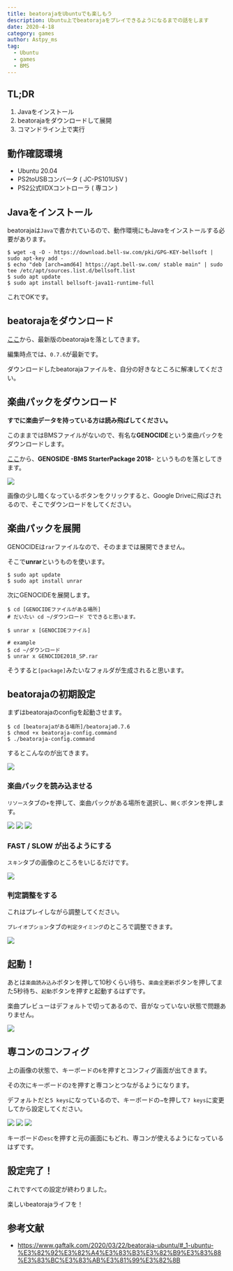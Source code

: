```yaml
---
title: beatorajaをUbuntuでも楽しもう
description: Ubuntu上でbeatorajaをプレイできるようになるまでの話をします
date: 2020-4-18
category: games
author: Astpy_ms
tag:
  - Ubuntu
  - games
  - BMS
---
```


## TL;DR

   1. Javaをインストール
   2. beatorajaをダウンロードして展開
   3. コマンドライン上で実行


## 動作確認環境

- Ubuntu 20.04
- PS2toUSBコンバータ ( JC-PS101USV )
- PS2公式IIDXコントローラ ( 専コン )

## Javaをインストール

beatorajaは`Java`で書かれているので、動作環境にもJavaをインストールする必要があります。

```
$ wget -q -O - https://download.bell-sw.com/pki/GPG-KEY-bellsoft | sudo apt-key add -
$ echo "deb [arch=amd64] https://apt.bell-sw.com/ stable main" | sudo tee /etc/apt/sources.list.d/bellsoft.list
$ sudo apt update
$ sudo apt install bellsoft-java11-runtime-full
```

これでOKです。


## beatorajaをダウンロード

[ここ](https://mocha-repository.info/download.php)から、最新版のbeatorajaを落としてきます。

編集時点では、`0.7.6`が最新です。

ダウンロードしたbeatorajaファイルを、自分の好きなところに解凍してください。


## 楽曲パックをダウンロード

**すでに楽曲データを持っている方は読み飛ばしてください。**

このままではBMSファイルがないので、有名な**GENOCIDE**という楽曲パックをダウンロードします。

[ここ](https://mocha-repository.info/download.php)から、**GENOSIDE -BMS StarterPackage 2018-** というものを落としてきます。

![](../.vuepress/public/imgs/beatoraja1.png)

画像の少し暗くなっているボタンをクリックすると、Google Driveに飛ばされるので、そこでダウンロードをしてください。


## 楽曲パックを展開

GENOCIDEは`rar`ファイルなので、そのままでは展開できません。

そこで**unrar**というものを使います。

```
$ sudo apt update
$ sudo apt install unrar
```

次にGENOCIDEを展開します。

```
$ cd [GENOCIDEファイルがある場所]
# だいたい cd ~/ダウンロード でできると思います。

$ unrar x [GENOCIDEファイル] 

# example
$ cd ~/ダウンロード
$ unrar x GENOCIDE2018_SP.rar
```

そうすると`[package]`みたいなフォルダが生成されると思います。


## beatorajaの初期設定

まずはbeatorajaのconfigを起動させます。

```
$ cd [beatorajaがある場所]/beatoraja0.7.6
$ chmod +x beatoraja-config.command
$ ./beatoraja-config.command
```

するとこんなのが出てきます。

![](../.vuepress/public/imgs/beatoraja2.png)


### 楽曲パックを読み込ませる

`リソース`タブの`+`を押して、楽曲パックがある場所を選択し、`開く`ボタンを押します。

![](../.vuepress/public/imgs/beatoraja3.png)
![](../.vuepress/public/imgs/beatoraja4.png)
![](../.vuepress/public/imgs/beatoraja5.png)


### FAST / SLOW が出るようにする

`スキン`タブの画像のところをいじるだけです。

![](../.vuepress/public/imgs/beatoraja6.png)


### 判定調整をする

これはプレイしながら調整してください。

`プレイオプション`タブの`判定タイミング`のところで調整できます。

![](../.vuepress/public/imgs/beatoraja7.png)


## 起動！

あとは`楽曲読み込み`ボタンを押して10秒くらい待ち、`楽曲全更新`ボタンを押してまた5秒待ち、`起動`ボタンを押すと起動するはずです。

楽曲プレビューはデフォルトで切ってあるので、音がなっていない状態で問題ありません。

![](../.vuepress/public/imgs/beatoraja8.png)


## 専コンのコンフィグ

上の画像の状態で、キーボードの`6`を押すとコンフィグ画面が出てきます。

その次にキーボードの`2`を押すと専コンとつながるようになります。

デフォルトだと`5 keys`になっているので、キーボードの`→`を押して`7 keys`に変更してから設定してください。

![](../.vuepress/public/imgs/beatoraja9.png)
![](../.vuepress/public/imgs/beatoraja10.png)
![](../.vuepress/public/imgs/beatoraja11.png)

キーボードの`esc`を押すと元の画面にもどれ、専コンが使えるようになっているはずです。


## 設定完了！

これですべての設定が終わりました。

楽しいbeatorajaライフを！


## 参考文献

- https://www.gaftalk.com/2020/03/22/beatoraja-ubuntu/#_1-ubuntu-%E3%82%92%E3%82%A4%E3%83%B3%E3%82%B9%E3%83%88%E3%83%BC%E3%83%AB%E3%81%99%E3%82%8B